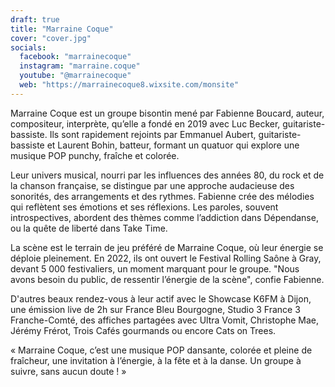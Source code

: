 ```yaml
---
draft: true
title: "Marraine Coque"
cover: "cover.jpg"
socials:
  facebook: "marrainecoque"
  instagram: "marraine.coque"
  youtube: "@marrainecoque"
  web: "https://marrainecoque8.wixsite.com/monsite"
---
```


Marraine Coque est un groupe bisontin mené par Fabienne Boucard, auteur, compositeur, interprète, qu’elle a fondé en
2019 avec Luc Becker, guitariste-bassiste. Ils sont rapidement rejoints par Emmanuel Aubert, guitariste-bassiste et
Laurent Bohin, batteur, formant un quatuor qui explore une musique POP punchy, fraîche et colorée.

Leur univers musical, nourri par les influences des années 80, du rock et de la chanson française, se distingue par une
approche audacieuse des sonorités, des arrangements et des rythmes. Fabienne crée des mélodies qui reflètent ses
émotions et ses réflexions. Les paroles, souvent introspectives, abordent des thèmes comme l’addiction dans Dépendanse,
ou la quête de liberté dans Take Time.

La scène est le terrain de jeu préféré de Marraine Coque, où leur énergie se déploie pleinement. En 2022, ils ont ouvert
le Festival Rolling Saône à Gray, devant 5 000 festivaliers, un moment marquant pour le groupe. "Nous avons besoin du
public, de ressentir l’énergie de la scène", confie Fabienne.

D'autres beaux rendez-vous à leur actif avec le Showcase K6FM à Dijon, une émission live de 2h sur France Bleu
Bourgogne, Studio 3 France 3 Franche-Comté, des affiches partagées avec Ultra Vomit, Christophe Mae, Jérémy Frérot,
Trois Cafés gourmands ou encore Cats on Trees.

« Marraine Coque, c’est une musique POP dansante, colorée et pleine de fraîcheur, une invitation à l’énergie, à la fête
et à la danse. Un groupe à suivre, sans aucun doute ! »
